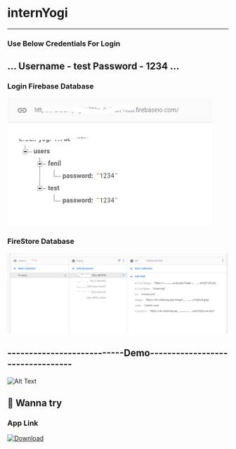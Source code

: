 # internYogi
-----------------------------------------------------------------------------

### Use Below Credentials For Login
...
Username - test
Password - 1234
...
----------------------------------------------------------------------------

### Login Firebase Database

![Alt Text](https://github.com/ifenil/internYogi/blob/master/internyogi.png)

### FireStore Database

![Alt Text](https://github.com/ifenil/internYogi/blob/master/firestore.png)

## ---------------------------Demo---------------------------------

![Alt Text](https://s9.gifyu.com/images/Untitled-design23aa41ea57b714f2.gif)


## 🥱 Wanna try
### App Link
[![Download](https://freeiconshop.com/wp-content/uploads/edd/download-flat.png)](https://github.com/ifenil/internYogi/raw/master/app-release.apk)
